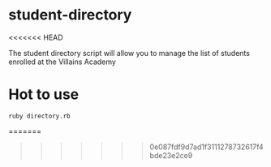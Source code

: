# student-directory
<<<<<<< HEAD


The student directory script will allow you to manage the list of students
enrolled at the Villains Academy

# Hot to use

```shell
ruby directory.rb
```
=======
>>>>>>> 0e087fdf9d7ad1f3111278732617f4bde23e2ce9
